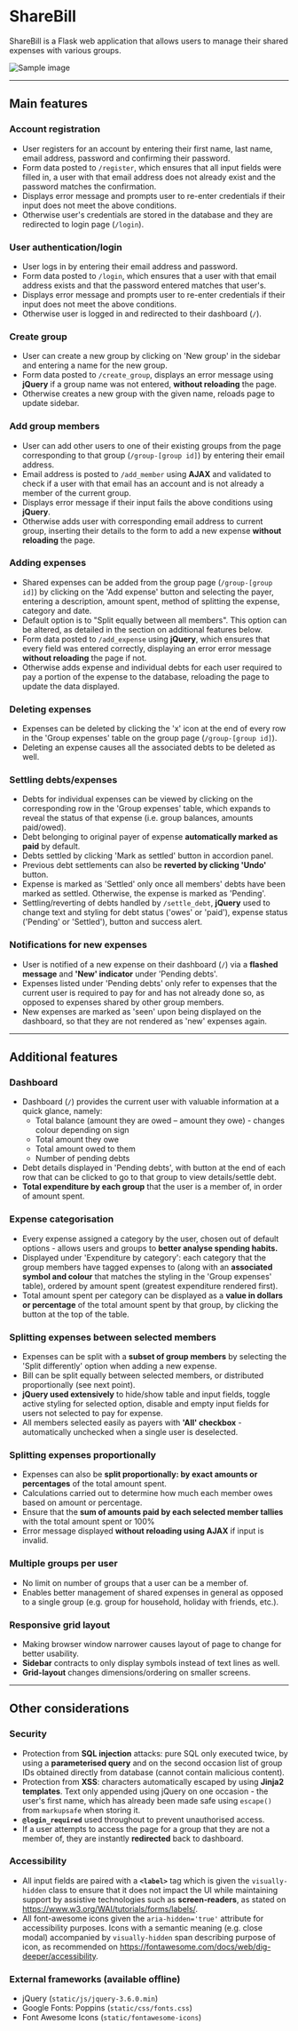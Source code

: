 # ShareBill

ShareBill is a Flask web application that allows users to manage their shared expenses with various groups.

![Sample image](preview.png)

___

## Main features

### Account registration

- User registers for an account by entering their first name, last name, email address, password and confirming their password.
- Form data posted to `/register`, which ensures that all input fields were filled in, a user with that email address does not already exist and the password matches the confirmation.
- Displays error message and prompts user to re-enter credentials if their input does not meet the above conditions.
- Otherwise user's credentials are stored in the database and they are redirected to login page (`/login`).

### User authentication/login

- User logs in by entering their email address and password.
- Form data posted to `/login`, which ensures that a user with that email address exists and that the password entered matches that user's.
- Displays error message and prompts user to re-enter credentials if their input does not meet the above conditions.
- Otherwise user is logged in and redirected to their dashboard (`/`).

### Create group

- User can create a new group by clicking on 'New group' in the sidebar and entering a name for the new group.
- Form data posted to `/create_group`, displays an error message using **jQuery** if a group name was not entered, **without reloading** the page.
- Otherwise creates a new group with the given name, reloads page to update sidebar.

### Add group members

- User can add other users to one of their existing groups from the page corresponding to that group (`/group-[group id]`) by entering their email address.
- Email address is posted to `/add_member` using **AJAX** and validated to check if a user with that email has an account and is not already a member of the current group.
- Displays error message if their input fails the above conditions using **jQuery**.
- Otherwise adds user with corresponding email address to current group, inserting their details to the form to add a new expense **without reloading** the page.

### Adding expenses

- Shared expenses can be added from the group page (`/group-[group id]`) by clicking on the 'Add expense' button and selecting the payer, entering a description, amount spent, method of splitting the expense, category and date.
- Default option is to "Split equally between all members". This option can be altered, as detailed in the section on additional features below.
- Form data posted to `/add_expense` using **jQuery**, which ensures that every field was entered correctly, displaying an error error message **without reloading** the page if not.
- Otherwise adds expense and individual debts for each user required to pay a portion of the expense to the database, reloading the page to update the data displayed.

### Deleting expenses

- Expenses can be deleted by clicking the 'x' icon at the end of every row in the 'Group expenses' table on the group page (`/group-[group id]`).
- Deleting an expense causes all the associated debts to be deleted as well.

### Settling debts/expenses

- Debts for individual expenses can be viewed by clicking on the corresponding row in the 'Group expenses' table, which expands to reveal the status of that expense (i.e. group balances, amounts paid/owed).
- Debt belonging to original payer of expense **automatically marked as paid** by default.
- Debts settled by clicking 'Mark as settled' button in accordion panel.
- Previous debt settlements can also be **reverted by clicking 'Undo'** button.
- Expense is marked as 'Settled' only once all members' debts have been marked as settled. Otherwise, the expense is marked as 'Pending'.
- Settling/reverting of debts handled by `/settle_debt`, **jQuery** used to change text and styling for debt status ('owes' or 'paid'), expense status ('Pending' or 'Settled'), button and success alert.

### Notifications for new expenses

- User is notified of a new expense on their dashboard (`/`) via a **flashed message** and **'New' indicator** under 'Pending debts'.
- Expenses listed under 'Pending debts' only refer to expenses that the current user is required to pay for and has not already done so, as opposed to expenses shared by other group members.
- New expenses are marked as 'seen' upon being displayed on the dashboard, so that they are not rendered as 'new' expenses again.

___

## Additional features

### Dashboard

- Dashboard (`/`) provides the current user with valuable information at a quick glance, namely:
    - Total balance (amount they are owed – amount they owe) - changes colour depending on sign
    - Total amount they owe
    - Total amount owed to them
    - Number of pending debts
- Debt details displayed in 'Pending debts', with button at the end of each row that can be clicked to go to that group to view details/settle debt.
- **Total expenditure by each group** that the user is a member of, in order of amount spent.

### Expense categorisation

- Every expense assigned a category by the user, chosen out of default options -  allows users and groups to **better analyse spending habits.**
- Displayed under 'Expenditure by category': each category that the group members have tagged expenses to (along with an **associated symbol and colour** that matches the styling in the 'Group expenses' table), ordered by amount spent (greatest expenditure rendered first).
- Total amount spent per category can be displayed as a **value in dollars or percentage** of the total amount spent by that group, by clicking the button at the top of the table.

### Splitting expenses between selected members

- Expenses can be split with a **subset of group members** by selecting the 'Split differently' option when adding a new expense.
- Bill can be split equally between selected members, or distributed proportionally (see next point).
- **jQuery used extensively** to hide/show table and input fields, toggle active styling for selected option, disable and empty input fields for users not selected to pay for expense.
- All members selected easily as payers with **'All' checkbox** - automatically unchecked when a single user is deselected.

### Splitting expenses proportionally

- Expenses can also be **split proportionally: by exact amounts or percentages** of the total amount spent.
- Calculations carried out to determine how much each member owes based on amount or percentage.
- Ensure that the **sum of amounts paid by each selected member tallies** with the total amount spent or 100%
- Error message displayed **without reloading using AJAX** if input is invalid.

### Multiple groups per user

- No limit on number of groups that a user can be a member of.
- Enables better management of shared expenses in general as opposed to a single group (e.g. group for household, holiday with friends, etc.).

### Responsive grid layout

- Making browser window narrower causes layout of page to change for better usability.
- **Sidebar** contracts to only display symbols instead of text lines as well.
- **Grid-layout** changes dimensions/ordering on smaller screens.

___

## Other considerations

### Security


- Protection from **SQL injection** attacks: pure SQL only executed twice, by using a **parameterised query** and on the second occasion list of group IDs obtained directly from database (cannot contain malicious content).
- Protection from **XSS**: characters automatically escaped by using **Jinja2 templates**. Text only appended using jQuery on one occasion - the user's first name, which has already been made safe using `escape()` from `markupsafe` when storing it.
- **`@login_required`** used throughout to prevent unauthorised access.
- If a user attempts to access the page for a group that they are not a member of, they are instantly **redirected** back to dashboard.

### Accessibility

- All input fields are paired with a **`<label>`** tag which is given the `visually-hidden` class to ensure that it does not impact the UI while maintaining support by assistive technologies such as **screen-readers**, as stated on https://www.w3.org/WAI/tutorials/forms/labels/.
- All font-awesome icons given the `aria-hidden='true'` attribute for accessibility purposes. Icons with a semantic meaning (e.g. close modal) accompanied by `visually-hidden` span describing purpose of icon, as recommended on https://fontawesome.com/docs/web/dig-deeper/accessibility.

### External frameworks (available offline)

- jQuery (`static/js/jquery-3.6.0.min`)
- Google Fonts: Poppins (`static/css/fonts.css`)
- Font Awesome Icons (`static/fontawesome-icons`)
